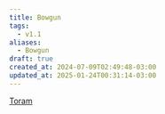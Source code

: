 ```yaml
---
title: Bowgun
tags:
  - v1.1
aliases:
  - Bowgun
draft: true
created_at: 2024-07-09T02:49:48-03:00
updated_at: 2025-01-24T00:31:14-03:00
---
```


[Toram](content/entrada/2024/07/26/Toram.md)
